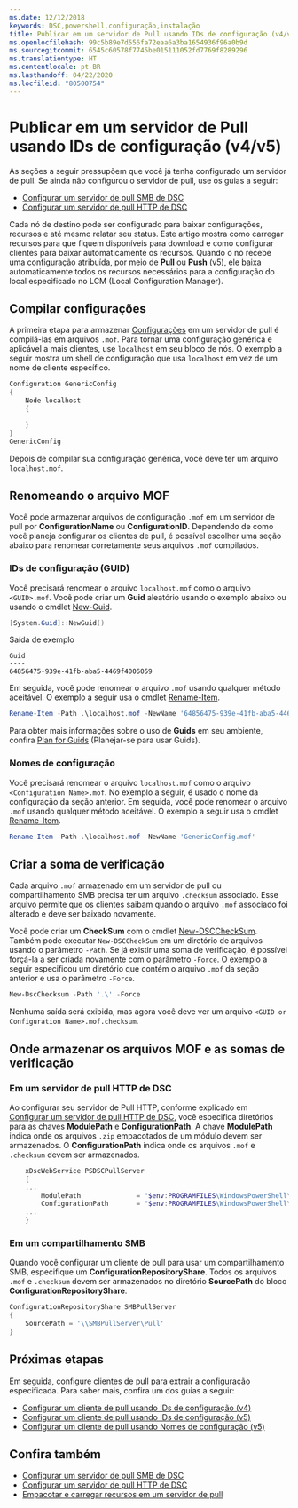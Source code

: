 ```yaml
---
ms.date: 12/12/2018
keywords: DSC,powershell,configuração,instalação
title: Publicar em um servidor de Pull usando IDs de configuração (v4/v5)
ms.openlocfilehash: 99c5b89e7d556fa72eaa6a3ba1654936f96a0b9d
ms.sourcegitcommit: 6545c60578f7745be015111052fd7769f8289296
ms.translationtype: HT
ms.contentlocale: pt-BR
ms.lasthandoff: 04/22/2020
ms.locfileid: "80500754"
---
```

# <a name="publish-to-a-pull-server-using-configuration-ids-v4v5"></a>Publicar em um servidor de Pull usando IDs de configuração (v4/v5)

As seções a seguir pressupõem que você já tenha configurado um servidor de pull. Se ainda não configurou o servidor de pull, use os guias a seguir:

- [Configurar um servidor de pull SMB de DSC](pullServerSmb.md)
- [Configurar um servidor de pull HTTP de DSC](pullServer.md)

Cada nó de destino pode ser configurado para baixar configurações, recursos e até mesmo relatar seu status. Este artigo mostra como carregar recursos para que fiquem disponíveis para download e como configurar clientes para baixar automaticamente os recursos. Quando o nó recebe uma configuração atribuída, por meio de **Pull** ou **Push** (v5), ele baixa automaticamente todos os recursos necessários para a configuração do local especificado no LCM (Local Configuration Manager).

## <a name="compile-configurations"></a>Compilar configurações

A primeira etapa para armazenar [Configurações](../configurations/configurations.md) em um servidor de pull é compilá-las em arquivos `.mof`. Para tornar uma configuração genérica e aplicável a mais clientes, use `localhost` em seu bloco de nós. O exemplo a seguir mostra um shell de configuração que usa `localhost` em vez de um nome de cliente específico.

```powershell
Configuration GenericConfig
{
    Node localhost
    {

    }
}
GenericConfig
```

Depois de compilar sua configuração genérica, você deve ter um arquivo `localhost.mof`.

## <a name="renaming-the-mof-file"></a>Renomeando o arquivo MOF

Você pode armazenar arquivos de configuração `.mof` em um servidor de pull por **ConfigurationName** ou **ConfigurationID**. Dependendo de como você planeja configurar os clientes de pull, é possível escolher uma seção abaixo para renomear corretamente seus arquivos `.mof` compilados.

### <a name="configuration-ids-guid"></a>IDs de configuração (GUID)

Você precisará renomear o arquivo `localhost.mof` como o arquivo `<GUID>.mof`. Você pode criar um **Guid** aleatório usando o exemplo abaixo ou usando o cmdlet [New-Guid](/powershell/module/microsoft.powershell.utility/new-guid).

```powershell
[System.Guid]::NewGuid()
```

Saída de exemplo

```Output
Guid
----
64856475-939e-41fb-aba5-4469f4006059
```

Em seguida, você pode renomear o arquivo `.mof` usando qualquer método aceitável. O exemplo a seguir usa o cmdlet [Rename-Item](/powershell/module/microsoft.powershell.management/rename-item).

```powershell
Rename-Item -Path .\localhost.mof -NewName '64856475-939e-41fb-aba5-4469f4006059.mof'
```

Para obter mais informações sobre o uso de **Guids** em seu ambiente, confira [Plan for Guids](secureServer.md#guids) (Planejar-se para usar Guids).

### <a name="configuration-names"></a>Nomes de configuração

Você precisará renomear o arquivo `localhost.mof` como o arquivo `<Configuration Name>.mof`. No exemplo a seguir, é usado o nome da configuração da seção anterior. Em seguida, você pode renomear o arquivo `.mof` usando qualquer método aceitável. O exemplo a seguir usa o cmdlet [Rename-Item](/powershell/module/microsoft.powershell.management/rename-item).

```powershell
Rename-Item -Path .\localhost.mof -NewName 'GenericConfig.mof'
```

## <a name="create-the-checksum"></a>Criar a soma de verificação

Cada arquivo `.mof` armazenado em um servidor de pull ou compartilhamento SMB precisa ter um arquivo `.checksum` associado.
Esse arquivo permite que os clientes saibam quando o arquivo `.mof` associado foi alterado e deve ser baixado novamente.

Você pode criar um **CheckSum** com o cmdlet [New-DSCCheckSum](/powershell/module/psdesiredstateconfiguration/new-dscchecksum). Também pode executar `New-DSCCheckSum` em um diretório de arquivos usando o parâmetro `-Path`.
Se já existir uma soma de verificação, é possível forçá-la a ser criada novamente com o parâmetro `-Force`. O exemplo a seguir especificou um diretório que contém o arquivo `.mof` da seção anterior e usa o parâmetro `-Force`.

```powershell
New-DscChecksum -Path '.\' -Force
```

Nenhuma saída será exibida, mas agora você deve ver um arquivo `<GUID or Configuration Name>.mof.checksum`.

## <a name="where-to-store-mof-files-and-checksums"></a>Onde armazenar os arquivos MOF e as somas de verificação

### <a name="on-a-dsc-http-pull-server"></a>Em um servidor de pull HTTP de DSC

Ao configurar seu servidor de Pull HTTP, conforme explicado em [Configurar um servidor de pull HTTP de DSC](pullServer.md), você especifica diretórios para as chaves **ModulePath** e **ConfigurationPath**. A chave **ModulePath** indica onde os arquivos `.zip` empacotados de um módulo devem ser armazenados. O **ConfigurationPath** indica onde os arquivos `.mof` e `.checksum` devem ser armazenados.

```powershell
    xDscWebService PSDSCPullServer
    {
    ...
        ModulePath              = "$env:PROGRAMFILES\WindowsPowerShell\DscService\Modules"
        ConfigurationPath       = "$env:PROGRAMFILES\WindowsPowerShell\DscService\Configuration"
    ...
    }

```

### <a name="on-an-smb-share"></a>Em um compartilhamento SMB

Quando você configurar um cliente de pull para usar um compartilhamento SMB, especifique um **ConfigurationRepositoryShare**.
Todos os arquivos `.mof` e `.checksum` devem ser armazenados no diretório **SourcePath** do bloco **ConfigurationRepositoryShare**.

```powershell
ConfigurationRepositoryShare SMBPullServer
{
    SourcePath = '\\SMBPullServer\Pull'
}
```

## <a name="next-steps"></a>Próximas etapas

Em seguida, configure clientes de pull para extrair a configuração especificada. Para saber mais, confira um dos guias a seguir:

- [Configurar um cliente de pull usando IDs de configuração (v4)](pullClientConfigId4.md)
- [Configurar um cliente de pull usando IDs de configuração (v5)](pullClientConfigId.md)
- [Configurar um cliente de pull usando Nomes de configuração (v5)](pullClientConfigNames.md)

## <a name="see-also"></a>Confira também

- [Configurar um servidor de pull SMB de DSC](pullServerSmb.md)
- [Configurar um servidor de pull HTTP de DSC](pullServer.md)
- [Empacotar e carregar recursos em um servidor de pull](package-upload-resources.md)
